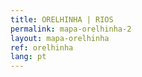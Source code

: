 ```yaml
---
title: ORELHINHA | RIOS
permalink: mapa-orelhinha-2
layout: mapa-orelhinha
ref: orelhinha
lang: pt
---
```

